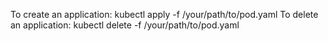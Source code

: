 To create an application:
kubectl apply -f /your/path/to/pod.yaml
To delete an application:
kubectl delete -f /your/path/to/pod.yaml
